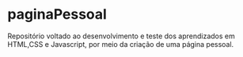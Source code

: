 # paginaPessoal
Repositório voltado ao desenvolvimento e teste dos aprendizados em HTML,CSS e Javascript, por meio da criação de uma página pessoal.
